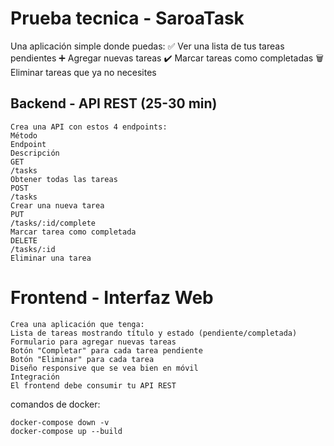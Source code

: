 # Prueba tecnica - SaroaTask

Una aplicación simple donde puedas:
✅ Ver una lista de tus tareas pendientes
➕ Agregar nuevas tareas
✔️ Marcar tareas como completadas
🗑️ Eliminar tareas que ya no necesites


## Backend - API REST (25-30 min)
```
Crea una API con estos 4 endpoints:
Método
Endpoint
Descripción
GET
/tasks
Obtener todas las tareas
POST
/tasks
Crear una nueva tarea
PUT
/tasks/:id/complete
Marcar tarea como completada
DELETE
/tasks/:id
Eliminar una tarea
```
# Frontend - Interfaz Web
```
Crea una aplicación que tenga:
Lista de tareas mostrando título y estado (pendiente/completada)
Formulario para agregar nuevas tareas
Botón "Completar" para cada tarea pendiente
Botón "Eliminar" para cada tarea
Diseño responsive que se vea bien en móvil
Integración 
El frontend debe consumir tu API REST
```

comandos de docker:
```
docker-compose down -v
docker-compose up --build
```
